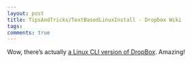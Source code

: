 ```yaml
---
layout: post
title: TipsAndTricks/TextBasedLinuxInstall - Dropbox Wiki
tags: 
comments: true
---
```

Wow, there’s actually [a Linux CLI version of DropBox](http://wiki.dropbox.com/TipsAndTricks/TextBasedLinuxInstall).
Amazing!
